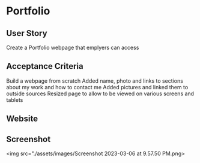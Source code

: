 # Portfolio

## User Story
Create a Portfolio webpage that emplyers can access

## Acceptance Criteria

Build a webpage from scratch
Added name, photo and links to sections about my work and how to contact me
Added pictures and linked them to outside sources
Resized page to allow to be viewed on various screens and tablets

## Website

## Screenshot

<img src="./assets/images/Screenshot 2023-03-06 at 9.57.50 PM.png>
